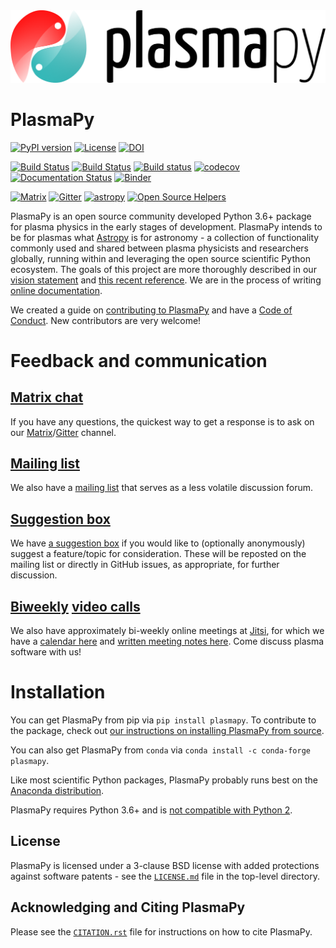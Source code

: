 <div align="center"><img src="https://raw.githubusercontent.com/PlasmaPy/PlasmaPy-logo/master/exports/with-text-dark.png" width="600"/></div>

# PlasmaPy

[![PyPI version](https://badge.fury.io/py/plasmapy.svg)](https://badge.fury.io/py/plasmapy)
[![License](https://img.shields.io/badge/License-BSD%203--Clause-blue.svg)](./LICENSE.md)
[![DOI](https://zenodo.org/badge/DOI/10.5281/zenodo.1436011.svg)](https://doi.org/10.5281/zenodo.1436011)

[![Build Status](https://travis-ci.org/PlasmaPy/PlasmaPy.svg?branch=master)](https://travis-ci.org/PlasmaPy/PlasmaPy)
[![Build Status](https://dev.azure.com/plasmapy/PlasmaPy/_apis/build/status/PlasmaPy.PlasmaPy?branchName=master)](https://dev.azure.com/plasmapy/PlasmaPy/_build/latest?definitionId=2&branchName=master)
[![Build status](https://ci.appveyor.com/api/projects/status/hbduy62sqrvy8rn7?svg=true)](https://ci.appveyor.com/project/namurphy/plasmapy)
[![codecov](https://codecov.io/gh/PlasmaPy/PlasmaPy/branch/master/graph/badge.svg)](https://codecov.io/gh/PlasmaPy/PlasmaPy)
[![Documentation Status](https://readthedocs.org/projects/plasmapy/badge/?version=latest)](http://plasmapy.readthedocs.io/en/latest/?badge=latest)
[![Binder](https://mybinder.org/badge_logo.svg)](https://mybinder.org/v2/gh/PlasmaPy/PlasmaPy/master?filepath=plasmapy%2Fexamples)

[![Matrix](https://matrix.to/img/matrix-badge.svg)](https://riot.im/app/#/room/#plasmapy:matrix.org)
[![Gitter](https://badges.gitter.im/Join%20Chat.svg)](https://gitter.im/PlasmaPy/Lobby)
[![astropy](http://img.shields.io/badge/powered%20by-AstroPy-orange.svg?style=flat)](http://www.astropy.org/)
[![Open Source Helpers](https://www.codetriage.com/plasmapy/plasmapy/badges/users.svg)](https://www.codetriage.com/plasmapy/plasmapy)

PlasmaPy is an open source community developed Python 3.6+ package for
plasma physics in the early stages of development.  PlasmaPy intends to
be for plasmas what [Astropy](https://github.com/astropy/astropy) is for
astronomy - a collection of functionality commonly used and shared
between plasma physicists and researchers globally, running within and
leveraging the open source scientific Python ecosystem.  The goals of
this project are more thoroughly described in our [vision
statement](http://docs.plasmapy.org/en/stable/about/vision_statement.html)
and [this recent reference](https://doi.org/10.5281/zenodo.1238132).
We are in the process of writing [online
documentation](http://docs.plasmapy.org/en/latest/).

We created a guide on [contributing to
PlasmaPy](http://plasmapy.readthedocs.io/en/master/CONTRIBUTING.html)
and have a [Code of
Conduct](http://plasmapy.readthedocs.io/en/master/CODE_OF_CONDUCT.html).
New contributors are very welcome!

# Feedback and communication

## [Matrix chat](https://riot.im/app/#/room/#plasmapy:matrix.org)

If you have any questions, the quickest way to get a response is to ask
on our
[Matrix](https://riot.im/app/#/room/#plasmapy:matrix.org)/[Gitter](https://gitter.im/PlasmaPy/Lobby)
channel. 

## [Mailing list](https://groups.google.com/forum/#!forum/plasmapy)

We also have a [mailing list](https://groups.google.com/forum/#!forum/plasmapy)
that serves as a less volatile discussion forum.

## [Suggestion box](https://docs.google.com/forms/d/e/1FAIpQLSdT3O5iHZrLJRuavFyzoR23PGy0Prfzx2SQOcwJGWtvHyT2lw/viewform?usp=sf_link)

We have 
[a suggestion box](https://docs.google.com/forms/d/e/1FAIpQLSdT3O5iHZrLJRuavFyzoR23PGy0Prfzx2SQOcwJGWtvHyT2lw/viewform?usp=sf_link)
if you would like to (optionally anonymously) suggest
a feature/topic for consideration. These will be reposted on the mailing list
or directly in GitHub issues, as appropriate, for further discussion.

## [Biweekly](https://calendar.google.com/calendar?cid=bzVsb3ZkcW0zaWxsam00ZTlrMDd2cmw5bWdAZ3JvdXAuY2FsZW5kYXIuZ29vZ2xlLmNvbQ) [video calls](https://meet.jit.si/plasmapy)

We also have approximately bi-weekly online meetings at
[Jitsi](https://meet.jit.si/plasmapy), for which we have a 
[calendar here](https://calendar.google.com/calendar?cid=bzVsb3ZkcW0zaWxsam00ZTlrMDd2cmw5bWdAZ3JvdXAuY2FsZW5kYXIuZ29vZ2xlLmNvbQ)
and [written meeting notes here](https://drive.google.com/drive/folders/0ByPG8nie6fTPV1FQUEkzMTgtRTg?usp=sharing).
Come discuss plasma software with us!

# Installation

You can get PlasmaPy from pip via `pip install plasmapy`. To contribute
to the package, check out [our instructions on installing PlasmaPy from
source](INSTALL.md).

You can also get PlasmaPy from `conda` via `conda install -c conda-forge plasmapy`.

Like most scientific Python packages, PlasmaPy probably runs best on the
[Anaconda distribution](https://www.anaconda.com/downloads).

PlasmaPy requires Python 3.6+ and is [not compatible with
Python 2](https://pythonclock.org/).

## License

PlasmaPy is licensed under a 3-clause BSD license with added protections
against software patents - see the [``LICENSE.md``](LICENSE.md) file in
the top-level directory.

## Acknowledging and Citing PlasmaPy

Please see the [``CITATION.rst``](CITATION.rst) file for instructions on
how to cite PlasmaPy.
